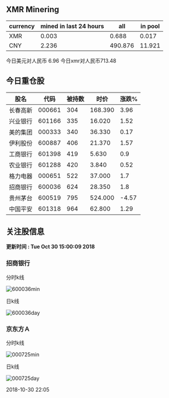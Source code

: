 ## XMR Minering

|currency|mined in last 24 hours|all|in pool|
|---|---|---|---|
|XMR|0.003|0.688|0.017|
|CNY|2.236|490.876|11.921|

今日美元对人民币 6.96	今日xmr对人民币713.48


## 今日重仓股 

|股名|代码|被持数|时价|涨跌%|
|---|---|---|---|---|
|长春高新|000661|304|168.390|3.96|
|兴业银行|601166|335|16.020|1.52|
|美的集团|000333|340|36.330|0.17|
|伊利股份|600887|406|21.370|1.57|
|工商银行|601398|419|5.630|0.9|
|农业银行|601288|420|3.840|0.52|
|格力电器|000651|522|37.000|1.7|
|招商银行|600036|624|28.350|1.8|
|贵州茅台|600519|795|524.000|-4.57|
|中国平安|601318|964|62.800|1.29|

## 关注股信息
**更新时间 : Tue Oct 30 15:00:09 2018**
### 招商银行 
分时k线

![600036min](http://image.sinajs.cn/newchart/min/n/sh600036.gif)

日k线

![600036day](http://image.sinajs.cn/newchart/daily/n/sh600036.gif)

### 京东方Ａ 
分时k线

![000725min](http://image.sinajs.cn/newchart/min/n/sz000725.gif)

日k线

![000725day](http://image.sinajs.cn/newchart/daily/n/sz000725.gif)

2018-10-30 22:05